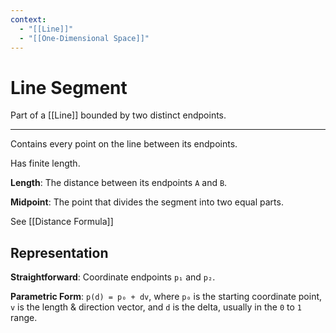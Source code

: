 ```yaml
---
context:
  - "[[Line]]"
  - "[[One-Dimensional Space]]"
---
```


# Line Segment

Part of a [[Line]] bounded by two distinct endpoints.

---

Contains every point on the line between its endpoints.

Has finite length.

**Length**: The distance between its endpoints `A` and `B`.

**Midpoint**: The point that divides the segment into two equal parts.

See [[Distance Formula]]

## Representation

**Straightforward**: Coordinate endpoints `p₁` and `p₂`.

**Parametric Form**: `p(d) = p₀ + dv`, where `p₀` is the starting coordinate point, `v` is the length & direction vector, and `d` is the delta, usually in the `0` to `1` range.
